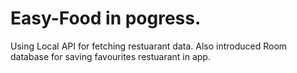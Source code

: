 # Easy-Food in pogress.
Using Local API for fetching restuarant data.
Also introduced Room database for saving favourites restuarant in app.
